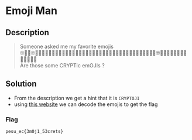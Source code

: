 # Emoji Man

## Description
> Someone asked me my favorite emojis  
🙄😤😨🙄😱😆😗😐😄😤😓😶🤫😞😓😨😔😤🤕🤡😄😁😥😢🤧😃😕😠😚😑😙🤣🥰😶🤢🤔😗😶😡🤥🤓🤔😏😔🤥🤮🤤😕😶😑😯😜😧😧  
Are those some CRYPTic emOJIs ?

## Solution
* From the description we get a hint that it is `CRYPTOJI`
* using [this website](https://cryptoji.com/) we can decode the emojis to get the flag

### Flag
```
pesu_ec{3m0j1_53crets}
```